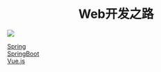 # <center>Web开发之路</center>


![](https://ss.csdn.net/p?https://mmbiz.qpic.cn/mmbiz_jpg/Pn4Sm0RsAujibm5pV7xAlozo1fslfZEkict9fFKJONGNfZfwtgjStMCYZpmw6baMM8hb7DbJvexuxBpMKvB7wxPA/640?wx_fmt=jpeg)

<a href="https://cgl-dong.github.io/Spring">Spring</a><br>
<a href="https://cgl-dong.github.io/SpringBoot">SpringBoot</a><br>
<a href="https://cgl-dong.github.io/Vue">Vue.js</a>
